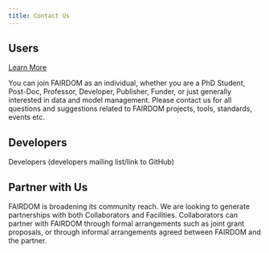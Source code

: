```yaml
---
title: Contact Us
---
```



## Users

[Learn More](https://fair-dom.org/contribute/join-us/)

You can join FAIRDOM as an individual, whether you are a PhD Student, Post-Doc, Professor, Developer, Publisher, Funder,  or just generally interested in data and model management.
Please contact us for all questions and suggestions related to FAIRDOM projects, tools, standards, events etc.


## Developers

   Developers (developers mailing list/link to GitHub)
 
 
 
## Partner with Us

 FAIRDOM is broadening its community reach. We are looking to generate partnerships with both Collaborators and Facilities. 
 Collaborators can partner with FAIRDOM through formal arrangements such as joint grant proposals, 
 or through informal arrangements agreed between FAIRDOM and the partner.
                

